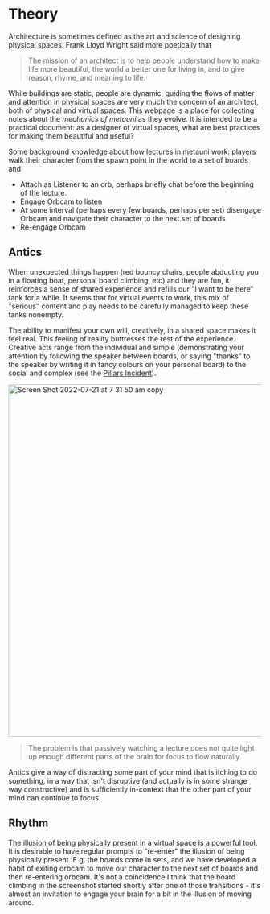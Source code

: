 # Theory

Architecture is sometimes defined as the art and science of designing physical spaces. Frank Lloyd Wright said more poetically that

> The mission of an architect is to help people understand how to make life more beautiful, the world a better one for living in, and to give reason, rhyme, and meaning to life.

While buildings are static, people are dynamic; guiding the flows of matter and attention in physical spaces are very much the concern of an architect, both of physical and virtual spaces. This webpage is a place for collecting notes about the *mechanics of metauni* as they evolve. It is intended to be a practical document: as a designer of virtual spaces, what are best practices for making them beautiful and useful?

Some background knowledge about how lectures in metauni work: players walk their character from the spawn point in the world to a set of boards and

* Attach as Listener to an orb, perhaps briefly chat before the beginning of the lecture.
* Engage Orbcam to listen
* At some interval (perhaps every few boards, perhaps per set) disengage Orbcam and navigate their character to the next set of boards
* Re-engage Orbcam

## Antics

When unexpected things happen (red bouncy chairs, people abducting you in a floating boat, personal board climbing, etc) and they are fun, it reinforces a sense of shared experience and refills our "I want to be here" tank for a while. It seems that for virtual events to work, this mix of "serious" content and play needs to be carefully managed to keep these tanks nonempty.

The ability to manifest your own will, creatively, in a shared space makes it feel real. This feeling of reality buttresses the rest of the experience. Creative acts range from the individual and simple (demonstrating your attention by following the speaker between boards, or saying "thanks" to the speaker by writing it in fancy colours on your personal board) to the social and complex (see the [Pillars Incident](https://youtu.be/jryDAxI3XSo)).

<img width="700" alt="Screen Shot 2022-07-21 at 7 31 50 am copy" src="https://user-images.githubusercontent.com/320329/180327328-cadeab5b-e67e-4434-a0d0-07fe9a596875.png">

> The problem is that passively watching a lecture does not quite light up enough different parts of the brain for focus to flow naturally

Antics give a way of distracting some part of your mind that is itching to do something, in a way that isn't disruptive (and actually is in some strange way constructive) and is sufficiently in-context that the other part of your mind can continue to focus.

## Rhythm

The illusion of being physically present in a virtual space is a powerful tool. It is desirable to have regular prompts to "re-enter" the illusion of being physically present. E.g. the boards come in sets, and we have developed a habit of exiting orbcam to move our character to the next set of boards and then re-entering orbcam. It's not a coincidence I think that the board climbing in the screenshot started shortly after one of those transitions - it's almost an invitation to engage your brain for a bit in the illusion of moving around.
